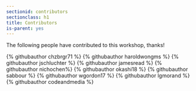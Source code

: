 ```yaml
---
sectionid: contributors
sectionclass: h1
title: Contributors
is-parent: yes
---
```


The following people have contributed to this workshop, thanks!

<div class="github-contributors">
{% githubauthor chzbrgr71 %}
{% githubauthor haroldwongms %}
{% githubauthor jschluchter %}
{% githubauthor jamesread %}
{% githubauthor nichochen%}
{% githubauthor okashi18 %}
{% githubauthor sabbour %}
{% githubauthor wgordon17 %}
{% githubauthor lgmorand %}
{% githubauthor codeandmedia %}
</div>
